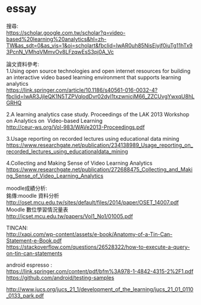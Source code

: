 # essay
搜尋:  
https://scholar.google.com.tw/scholar?q=video-based%20learning%20analytics&hl=zh-TW&as_sdt=0&as_vis=1&oi=scholart&fbclid=IwAR0uh85NisEjyjf0iuTg11hTx93PcnN_VMhqVMmvOv8LFzqwEsS3pj0A_Vc  

論文資料參考:  
1.Using open source technologies and open internet resources for building an interactive video based learning environment that supports learning analytics  
https://link.springer.com/article/10.1186/s40561-016-0032-4?fbclid=IwAR3JjIeQK1N5TZPVqlodDvr02dyl1txzwnicjM66_ZZCUvgYwxqU8hLGRHQ  

2.A learning analytics case study. Proceedings of the LAK 2013 Workshop on Analytics on  Video-based Learning  
http://ceur-ws.org/Vol-983/WAVe2013-Proceedings.pdf  

3.Usage reporting on recorded lectures using educational data mining  
https://www.researchgate.net/publication/234138989_Usage_reporting_on_recorded_lectures_using_educationaldata_mining

4.Collecting and Making Sense of Video Learning Analytics  
https://www.researchgate.net/publication/272688475_Collecting_and_Making_Sense_of_Video_Learning_Analytics  


moodle成績分析:  
銘傳:moodle 資料分析
http://oset.mcu.edu.tw/sites/default/files/2014/paper/OSET_14007.pdf  
Moodle 數位學習情況量表
http://jcset.mcu.edu.tw/papers/Vol1_No1/01005.pdf  




TINCAN:  
http://xapi.com/wp-content/assets/e-book/Anatomy-of-a-Tin-Can-Statement-e-Book.pdf  
https://stackoverflow.com/questions/26528322/how-to-execute-a-query-on-tin-can-statements  

android espresso :  
https://link.springer.com/content/pdf/bfm%3A978-1-4842-4315-2%2F1.pdf  
https://github.com/android/testing-samples  
  

http://www.jucs.org/jucs_21_1/development_of_the_learning/jucs_21_01_0110_0133_park.pdf
